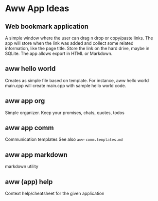 # Aww App Ideas 

## Web bookmark application
A simple window where the user can drag n drop or copy/paste links. 
The app will store when the link was added and collect some related information, like the page title. Store the link on the hard drive, maybe in SQLite. 
The app allows export in HTML or Markdown. 

## aww hello world 
Creates as simple file based on template. 
For instance, 
aww hello world main.cpp will create main.cpp with sample hello world code.

## aww app org
Simple organizer. Keep your promises, chats, quotes, todos

## aww app comm
Communication templates
See also `aww-comm.templates.md`

## aww app markdown
markdown utility

## aww (app) help

Context help/cheatsheet for the given application

